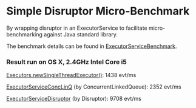 Simple Disruptor Micro-Benchmark
===============================
By wrapping disruptor in an ExecutorService to facilitate micro-benchmarking against Java standard library.

The benchmark details can be found in [ExecutorServiceBenchmark](https://github.com/freddfy/DisruptorBenchmark/blob/master/src/main/java/fred/utils/ExecutorServiceBenchmark.java).

### Result run on OS X, 2.4GHz Intel Core i5

[Executors.newSingleThreadExecutor()](https://github.com/freddfy/DisruptorBenchmark/blob/master/src/main/java/fred/utils/ExecutorServiceSingleBenchmarkMain.java): 1438 evt/ms

[ExecutorServiceConcLinQ](https://github.com/freddfy/DisruptorBenchmark/blob/master/src/main/java/fred/utils/ExecutorServiceConcLinQBenchmarkMain.java) (by ConcurrentLinkedQueue): 2352 evt/ms

[ExecutorServiceDisruptor](https://github.com/freddfy/DisruptorBenchmark/blob/master/src/main/java/fred/utils/ExecutorServiceDisruptorBenchmarkMain.java) (by Disruptor): 9708 evt/ms
